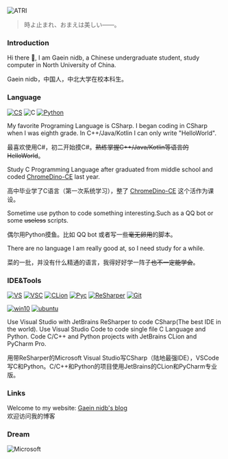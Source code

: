 ![ATRI](https://img.cdn.gaein.cn/ATRI/ev007b.png)

> 時よ止まれ、おまえは美しい――。

### Introduction

Hi there 👋, I am Gaein nidb, a Chinese undergraduate student, study computer in North University of China.

Gaein nidb，中国人，中北大学在校本科生。

### Language

[![CS](https://img.shields.io/badge/.NET-%23512bd4.svg?&style=flat-square&logo=c-sharp&logoColor=white)](https://docs.microsoft.com/en-us/dotnet/csharp/)
![C](https://img.shields.io/badge/MinGW-%23239120.svg?&style=flat-square&logo=c&logoColor=white)
[![Python](https://img.shields.io/badge/Python-%233E74A2.svg?&style=flat-square&logo=python&logoColor=white)](https://python.org)

My favorite Programing Language is CSharp. I began coding in CSharp when I was eighth grade. In C++/Java/Kotlin I can only write "HelloWorld".

最喜欢使用C#，初二开始摸C#。~~熟练掌握C++/Java/Kotlin等语言的HelloWorld~~。

Study C Programming Language after graduated from middle school and coded [ChromeDino-CE](https://github.com/nidbCN/ChromeDino-CE) last year.

高中毕业学了C语言（第一次系统学习），整了 [ChromeDino-CE](https://github.com/nidbCN/ChromeDino-CE) 这个活作为课设。

Sometime use python to code something interesting.Such as a QQ bot or some ~~useless~~ scripts.

偶尔用Python摸鱼。比如 QQ bot 或者写一些~~毫无卵用~~的脚本。

There are no language I am really good at, so I need study for a while.

菜的一批，并没有什么精通的语言，我得好好学一阵子~~也不一定能学会~~。

### IDE&Tools

[![VS](https://img.shields.io/badge/IDE-Visual%20Studio-purple?style=flat-square&logo=visual-studio)](https://visualstudio.microsoft.com/zh-hans/)
[![VSC](https://img.shields.io/badge/Tool-Visual%20Studio%20Code-blue?style=flat-square&logo=visual-studio-code)](https://code.visualstudio.com/)
[![CLion](https://img.shields.io/badge/IDE-JetBrains%20CLion-22D890?style=flat-square&logo=jetbrains)](https://www.jetbrains.com/clion/)
[![Pyc](https://img.shields.io/badge/IDE-JetBrains%20Pycharm-FCF84A?style=flat-square&logo=Pycharm)](https://www.jetbrains.com/pycharm/)
[![ReSharper](https://img.shields.io/badge/Tool-ReSharper-BD3777?style=flat-square&logo=jetbrains)](https://www.jetbrains.com/resharper/) 
[![Git](https://img.shields.io/badge/-Git-F05032?style=flat-square&logo=git&logoColor=white)](https://git-scm.com/)

[![win10](https://img.shields.io/badge/Windows10-0067B8?style=flat-square&logo=windows&logoColor=white)](https://www.microsoft.com/en-us/windows)
[![ubuntu](https://img.shields.io/badge/Ubuntu%20Server-0D7F1E?style=flat-square&logo=ubuntu&logoColor=white)](https://ubuntu.com/)

Use Visual Studio with JetBrains ReSharper to code CSharp(The best IDE in the world). Use Visual Studio Code to code single file C Language and Python. Code C/C++ and Python projects with JetBrains CLion and PyCharm Pro.

用带ReSharper的Microsoft Visual Studio写CSharp（陆地最强IDE），VSCode写C和Python。C/C++和Python的项目使用JetBrains的CLion和PyCharm专业版。

### Links

Welcome to my website: [Gaein nidb's blog](https://blog.gaein.cn)  
欢迎访问我的博客

### Dream

![Microsoft](https://img.shields.io/badge/Microsoft-00A4EF?style=flat-square&logo=microsoft&logoColor=white)
